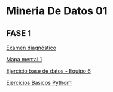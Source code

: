 # Mineria De Datos 01

## FASE 1

[Examen diagnóstico](https://github.com/Britany01/MineriaDeDatos/blob/main/Ex-Diagnostico_1852645.pdf)

[Mapa mental 1](https://github.com/Britany01/MineriaDeDatos/blob/main/MapaMental_1_1852645%20(1).pdf)

[Ejercicio base de datos - Equipo 6](https://github.com/LuisaGHerrera/MineriaDeDatos/blob/main/Equipo_6-Ejercicio%20base%20de%20datos%20.pdf)

[Ejercicios Basicos Python1](https://github.com/Britany01/MineriaDeDatos/blob/main/Ej_Python_1852645.ipynb)
